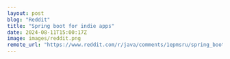 ```yaml
---
layout: post
blog: "Reddit"
title: "Spring boot for indie apps"
date: 2024-08-11T15:00:17Z
image: images/reddit.png
remote_url: "https://www.reddit.com/r/java/comments/1epmsru/spring_boot_for_indie_apps/"
---
```

